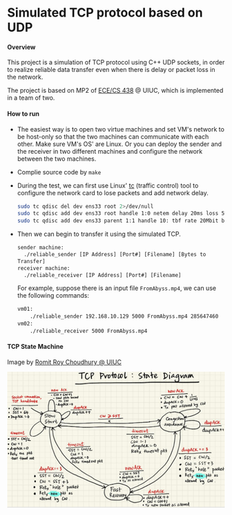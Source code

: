 # Simulated TCP protocol based on UDP
#### Overview

This project is a simulation of TCP protocol using C++ UDP sockets, in order to realize reliable data transfer even when there is delay or packet loss in the network.

The project is based on MP2 of [ECE/CS 438](https://courses.grainger.illinois.edu/cs438/fa2021/) @ UIUC, which is implemented in a team of two.

#### How to run

- The easiest way is to open two virtue machines and set VM's network to be host-only so that the two machines can communicate with each other. Make sure VM's OS' are Linux. Or you can deploy the sender and the receiver in two different machines and configure the network between the two machines.
- Complie source code by `make`

- During the test, we can first use Linux' [tc](https://en.wikipedia.org/wiki/Tc_(Linux)) (traffic control) tool to configure the network card to lose packets and add network delay.

  ```bash
  sudo tc qdisc del dev ens33 root 2>/dev/null
  sudo tc qdisc add dev ens33 root handle 1:0 netem delay 20ms loss 5%
  sudo tc qdisc add dev ens33 parent 1:1 handle 10: tbf rate 20Mbit burst 10mb latency 1ms
  ```

- Then we can begin to transfer it using the simulated TCP.

  ```
  sender machine:
  	./reliable_sender [IP Address] [Port#] [Filename] [Bytes to Transfer]
  receiver machine:
  	./reliable_receiver [IP Address] [Port#] [Filename]
  ```

  For example, suppose there is an input file `FromAbyss.mp4`, we can use the following commands:

  ```bash
  vm01:
      ./reliable_sender 192.168.10.129 5000 FromAbyss.mp4 285647460
  vm02:
      ./reliable_receiver 5000 FromAbyss.mp4
  ```

#### TCP State Machine

Image by [Romit Roy Choudhury @ UIUC](https://croy.web.engr.illinois.edu/)

![](https://github.com/TaKeTube/ECE-438/blob/main/mp2/TCP.jpg?raw=true)
